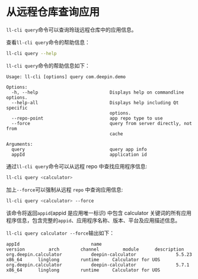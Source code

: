 <!--
SPDX-FileCopyrightText: 2023 UnionTech Software Technology Co., Ltd.

SPDX-License-Identifier: LGPL-3.0-or-later
-->

# 从远程仓库查询应用

`ll-cli query`命令可以查询玲珑远程仓库中的应用信息。

查看`ll-cli query`命令的帮助信息：

```bash
ll-cli query --help
```

`ll-cli query`命令的帮助信息如下：

```text
Usage: ll-cli [options] query com.deepin.demo

Options:
  -h, --help                           Displays help on commandline options.
  --help-all                           Displays help including Qt specific
                                       options.
  --repo-point                         app repo type to use
  --force                              query from server directly, not from
                                       cache

Arguments:
  query                                query app info
  appId                                application id
```

通过`ll-cli query`命令可以从远程 repo 中查找应用程序信息:

```bash
ll-cli query <calculator>
```

加上`--force`可以强制从远程 `repo` 中查询应用信息:

```bash
ll-cli query <calculator> --force
```

该命令将返回`appid`(appid 是应用唯一标识) 中包含 calculator 关键词的所有应用程序信息，包含完整的`appid`、应用程序名称、版本、平台及应用描述信息。

`ll-cli query calculator --force`输出如下：

```text
appId                           name                            version         arch        channel         module      description
org.deepin.calculator           deepin-calculator               5.5.23          x86_64      linglong        runtime     Calculator for UOS
org.deepin.calculator           deepin-calculator               5.7.1           x86_64      linglong        runtime     Calculator for UOS

```
